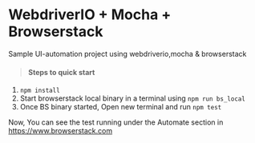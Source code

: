 # WebdriverIO + Mocha + Browserstack
Sample UI-automation project using webdriverio,mocha & browserstack

> #### Steps to quick start

1. `npm install`
2.  Start browserstack local binary in a terminal using `npm run bs_local`
3.  Once BS binary started, Open new terminal and run `npm test`

Now, You can see the test running under the Automate section in https://www.browserstack.com
